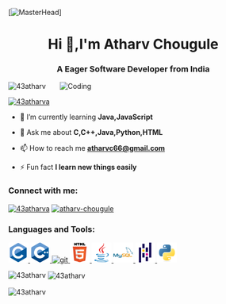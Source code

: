 [![MasterHead](https://www.iss.nus.edu.sg/images/default-source/default-album/software-dev.jpg?Status=Master&sfvrsn=aa8aa05f_0)]
<h1 align="center">Hi 👋,I'm Atharv Chougule</h1>
<h3 align="center">A Eager Software Developer from India</h3>
<img align="right" alt="Coding" width="400" src="https://cdn.dribbble.com/users/1162077/screenshots/3848914/programmer.gif">


<p align="left"> <img src="https://komarev.com/ghpvc/?username=43atharv&label=Profile%20views&color=0e75b6&style=flat" alt="43atharv" /> </p>

<p align="left"> <a href="https://twitter.com/43atharva" target="blank"><img src="https://img.shields.io/twitter/follow/43atharva?logo=twitter&style=for-the-badge" alt="43atharva" /></a> </p>

- 🌱 I’m currently learning **Java,JavaScript**

- 💬 Ask me about **C,C++,Java,Python,HTML**

- 📫 How to reach me **atharvc66@gmail.com**

- ⚡ Fun fact **I learn new things easily**

<h3 align="left">Connect with me:</h3>
<p align="left">
<a href="https://twitter.com/43atharva" target="blank"><img align="center" src="https://raw.githubusercontent.com/rahuldkjain/github-profile-readme-generator/master/src/images/icons/Social/twitter.svg" alt="43atharva" height="30" width="40" /></a>
<a href="https://linkedin.com/in/atharv-chougule" target="blank"><img align="center" src="https://raw.githubusercontent.com/rahuldkjain/github-profile-readme-generator/master/src/images/icons/Social/linked-in-alt.svg" alt="atharv-chougule" height="30" width="40" /></a>
</p>


<h3 align="left">Languages and Tools:</h3>
<p align="left"> <a href="https://www.cprogramming.com/" target="_blank" rel="noreferrer"> <img src="https://raw.githubusercontent.com/devicons/devicon/master/icons/c/c-original.svg" alt="c" width="40" height="40"/> </a> <a href="https://www.w3schools.com/cpp/" target="_blank" rel="noreferrer"> <img src="https://raw.githubusercontent.com/devicons/devicon/master/icons/cplusplus/cplusplus-original.svg" alt="cplusplus" width="40" height="40"/> </a> <a href="https://git-scm.com/" target="_blank" rel="noreferrer"> <img src="https://www.vectorlogo.zone/logos/git-scm/git-scm-icon.svg" alt="git" width="40" height="40"/> </a> <a href="https://www.w3.org/html/" target="_blank" rel="noreferrer"> <img src="https://raw.githubusercontent.com/devicons/devicon/master/icons/html5/html5-original-wordmark.svg" alt="html5" width="40" height="40"/> </a> <a href="https://www.java.com" target="_blank" rel="noreferrer"> <img src="https://raw.githubusercontent.com/devicons/devicon/master/icons/java/java-original.svg" alt="java" width="40" height="40"/> </a> <a href="https://www.mysql.com/" target="_blank" rel="noreferrer"> <img src="https://raw.githubusercontent.com/devicons/devicon/master/icons/mysql/mysql-original-wordmark.svg" alt="mysql" width="40" height="40"/> </a> <a href="https://pandas.pydata.org/" target="_blank" rel="noreferrer"> <img src="https://raw.githubusercontent.com/devicons/devicon/2ae2a900d2f041da66e950e4d48052658d850630/icons/pandas/pandas-original.svg" alt="pandas" width="40" height="40"/> </a> <a href="https://www.python.org" target="_blank" rel="noreferrer"> <img src="https://raw.githubusercontent.com/devicons/devicon/master/icons/python/python-original.svg" alt="python" width="40" height="40"/> </a> </p>

<p><img align="left" src="https://github-readme-stats.vercel.app/api/top-langs?username=43atharv&show_icons=true&locale=en&layout=compact" alt="43atharv" /></p>

<p>&nbsp;<img align="center" src="https://github-readme-stats.vercel.app/api?username=43atharv&show_icons=true&locale=en" alt="43atharv" /></p>

<p><img align="center" src="https://github-readme-streak-stats.herokuapp.com/?user=43atharv&" alt="43atharv" /></p>
